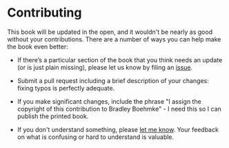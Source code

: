 # Contributing

This book will be updated in the open, and it wouldn't be nearly as good without your contributions. There are a number of ways you can help make the book even better:

* If there’s a particular section of the book that you think needs an update (or is just plain missing), please let us know by filing an [issue](https://github.com/bradleyboehmke/dw-r/issues).

* Submit a pull request including a brief description of your changes: 
  fixing typos is perfectly adequate.

* If you make significant changes, include the phrase "I assign the copyright of this contribution to Bradley Boehmke" - I need this so I can publish the printed book.

* If you don't understand something, please [let me know](https://github.com/bradleyboehmke/dw-r/issues). Your feedback on what is confusing or hard to understand is valuable.